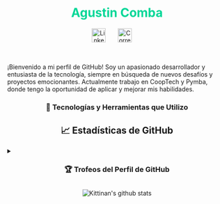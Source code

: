 <h1 align="center" style="color: #00d797">Agustin Comba</h1>
<!-- <p align="center">
  <a href="https://github.com/AguComba">
    <img src="" alt="Agustin Comba" /></a>
</p> -->
<!-- Social icons section -->
<p align="center">
  <a href="https://www.linkedin.com/in/agustin-comba/"><img width="32px" alt="LinkedIn" title="LinkedIn" src="https://imgur.com/LmbQyTe.png"/></a>
  &#8287;&#8287;&#8287;&#8287;&#8287;
  <a href="mailto:acombadev@gmail.com"><img width="32px" alt="Correo" title="Correo" src="https://i.imgur.com/dMe2vuT.png"/></a>
  &#8287;&#8287;&#8287;&#8287;&#8287;
<!--   &#8287;&#8287;&#8287;&#8287;&#8287;
  <a href="http://eyl327.mywebcommunity.org/promos/"><img width="32px" alt="Free Stuff" title="Free gifts for you" src="https://i.imgur.com/0uVwkoZ.png"/></a> -->
</p>

<br/>

¡Bienvenido a mi perfil de GitHub! Soy un apasionado desarrollador y entusiasta de la tecnología, siempre en búsqueda de nuevos desafíos y proyectos emocionantes. Actualmente trabajo en CoopTech y Pymba, donde tengo la oportunidad de aplicar y mejorar mis habilidades.

<h3 align="center">🚀 Tecnologías y Herramientas que Utilizo</h3>

<h2 align="center">📈 Estadísticas de GitHub</h2>
<bord>
<details><summary> <h3 align="center">🏆 Trofeos del Perfil de GitHub</h3></summary>

----
	
<p align="center"> <a href="https://github.com/ryo-ma/github-profile-trophy"><img src="https://github-profile-trophy.vercel.app/?username=AguComba&layout=compact&theme=tokyonight&column=4&margin-w=15&margin-h=15" alt="7oskaaa" /></a> </p>
</details>

<div align="center"> 

![Kittinan's github stats](https://github-readme-stats.vercel.app/api?username=agucomba&show_icons=true&title_color=fff&icon_color=79ff97&text_color=9f9f9f&bg_color=151515)

</div>


